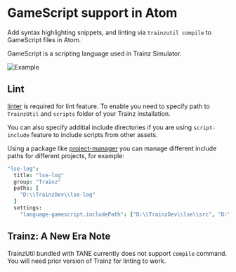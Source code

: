 # GameScript support in Atom

Add syntax highlighting snippets, and linting via `trainzutil compile` to GameScript files in Atom.

GameScript is a scripting language used in Trainz Simulator.

![Example](http://i.imgur.com/ydkQAwx.png)

## Lint

[linter](https://atom.io/package/linter) is required for lint feature.
To enable you need to specify path to `TrainzUtil` and `scripts` folder of your
Trainz installation.

You can also specify additial include directories if you are using `script-include`
feature to include scripts from other assets.

Using a package like [project-manager](https://atom.io/packages/project-manager)
you can manage different include paths for different projects, for example:
```coffeescript
"lse-log":
  title: "lse-log"
  group: "Trainz"
  paths: [
    "D:\\TrainzDev\\lse-log"
  ]
  settings:
    "language-gamescript.includePath": ["D:\\TrainzDev\\lse\\src", "D:\\TrainzDev\\lse-test\\src"]
```

## Trainz: A New Era Note

TrainzUtil bundled with TANE currently does not support `compile` command. You will need
prior version of Trainz for linting to work.
